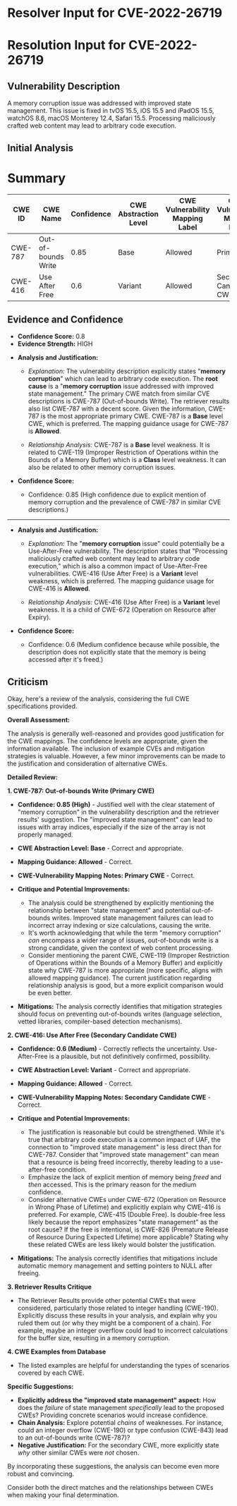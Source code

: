 # Resolver Input for CVE-2022-26719

# Resolution Input for CVE-2022-26719

## Vulnerability Description
A memory corruption issue was addressed with improved state management. This issue is fixed in tvOS 15.5, iOS 15.5 and iPadOS 15.5, watchOS 8.6, macOS Monterey 12.4, Safari 15.5. Processing maliciously crafted web content may lead to arbitrary code execution.

## Initial Analysis
# Summary
| CWE ID | CWE Name | Confidence | CWE Abstraction Level | CWE Vulnerability Mapping Label | CWE-Vulnerability Mapping Notes |
|---|---|---|---|---|---|
| CWE-787 | Out-of-bounds Write | 0.85 | Base | Allowed | Primary CWE |
| CWE-416 | Use After Free | 0.6 | Variant | Allowed | Secondary Candidate CWE |

## Evidence and Confidence

*   **Confidence Score:** 0.8
*   **Evidence Strength:** HIGH

- **Analysis and Justification:**  
  - *Explanation:* The vulnerability description explicitly states "**memory corruption**" which can lead to arbitrary code execution. The **root cause** is a "**memory corruption** issue addressed with improved state management." The primary CWE match from similar CVE descriptions is CWE-787 (Out-of-bounds Write). The retriever results also list CWE-787 with a decent score. Given the information, CWE-787 is the most appropriate primary CWE. CWE-787 is a **Base** level CWE, which is preferred. The mapping guidance usage for CWE-787 is **Allowed**.

  - *Relationship Analysis:* CWE-787 is a **Base** level weakness. It is related to CWE-119 (Improper Restriction of Operations within the Bounds of a Memory Buffer) which is a **Class** level weakness. It can also be related to other memory corruption issues.

- **Confidence Score:**  
  - Confidence: 0.85 (High confidence due to explicit mention of memory corruption and the prevalence of CWE-787 in similar CVE descriptions.)

---

- **Analysis and Justification:**  
  - *Explanation:* The "**memory corruption** issue" could potentially be a Use-After-Free vulnerability. The description states that "Processing maliciously crafted web content may lead to arbitrary code execution," which is also a common impact of Use-After-Free vulnerabilities. CWE-416 (Use After Free) is a **Variant** level weakness, which is preferred. The mapping guidance usage for CWE-416 is **Allowed**.

  - *Relationship Analysis:* CWE-416 (Use After Free) is a **Variant** level weakness. It is a child of CWE-672 (Operation on Resource after Expiry).

- **Confidence Score:**  
  - Confidence: 0.6 (Medium confidence because while possible, the description does not explicitly state that the memory is being accessed after it's freed.)

## Criticism
Okay, here's a review of the analysis, considering the full CWE specifications provided.

**Overall Assessment:**

The analysis is generally well-reasoned and provides good justification for the CWE mappings. The confidence levels are appropriate, given the information available. The inclusion of example CVEs and mitigation strategies is valuable. However, a few minor improvements can be made to the justification and consideration of alternative CWEs.

**Detailed Review:**

**1. CWE-787: Out-of-bounds Write (Primary CWE)**

*   **Confidence: 0.85 (High)** - Justified well with the clear statement of "memory corruption" in the vulnerability description and the retriever results' suggestion.  The "improved state management" can lead to issues with array indices, especially if the size of the array is not properly managed.

*   **CWE Abstraction Level: Base** - Correct and appropriate.

*   **Mapping Guidance: Allowed** - Correct.

*   **CWE-Vulnerability Mapping Notes: Primary CWE** - Correct.

*   **Critique and Potential Improvements:**
    *   The analysis could be strengthened by explicitly mentioning the relationship between "state management" and potential out-of-bounds writes. Improved state management failures can lead to incorrect array indexing or size calculations, causing the write.
    *   It's worth acknowledging that while the term "memory corruption" *can* encompass a wider range of issues, out-of-bounds write is a strong candidate, given the context of web content processing.
    *   Consider mentioning the parent CWE, CWE-119 (Improper Restriction of Operations within the Bounds of a Memory Buffer) and explicitly state why CWE-787 is more appropriate (more specific, aligns with allowed mapping guidance). The current justification regarding relationship analysis is good, but a more explicit comparison would be even better.

*   **Mitigations:** The analysis correctly identifies that mitigation strategies should focus on preventing out-of-bounds writes (language selection, vetted libraries, compiler-based detection mechanisms).

**2. CWE-416: Use After Free (Secondary Candidate CWE)**

*   **Confidence: 0.6 (Medium)** - Correctly reflects the uncertainty. Use-After-Free is a plausible, but not definitively confirmed, possibility.

*   **CWE Abstraction Level: Variant** - Correct and appropriate.

*   **Mapping Guidance: Allowed** - Correct.

*   **CWE-Vulnerability Mapping Notes: Secondary Candidate CWE** - Correct.

*   **Critique and Potential Improvements:**
    *   The justification is reasonable but could be strengthened. While it's true that arbitrary code execution is a common impact of UAF, the connection to "improved state management" is less direct than for CWE-787. Consider that "improved state management" can mean that a resource is being freed incorrectly, thereby leading to a use-after-free condition.
    *   Emphasize the lack of explicit mention of memory being *freed* and *then* accessed. This is the primary reason for the medium confidence.
    *   Consider alternative CWEs under CWE-672 (Operation on Resource in Wrong Phase of Lifetime) and explicitly explain why CWE-416 is preferred. For example, CWE-415 (Double Free).  Is double-free less likely because the report emphasizes "state management" as the root cause?  If the free is intentional, is CWE-826 (Premature Release of Resource During Expected Lifetime) more applicable?  Stating why these related CWEs are less likely would bolster the justification.

*   **Mitigations:** The analysis correctly identifies that mitigations include automatic memory management and setting pointers to NULL after freeing.

**3. Retriever Results Critique**

*   The Retriever Results provide other potential CWEs that were considered, particularly those related to integer handling (CWE-190).  Explicitly discuss these results in your analysis, and explain why you ruled them out (or why they might be a component of a chain).  For example, maybe an integer overflow could lead to incorrect calculations for the buffer size, resulting in a memory corruption.

**4. CWE Examples from Database**

*   The listed examples are helpful for understanding the types of scenarios covered by each CWE.

**Specific Suggestions:**

*   **Explicitly address the "improved state management" aspect:**  How does the *failure* of state management *specifically* lead to the proposed CWEs? Providing concrete scenarios would increase confidence.
*   **Chain Analysis:** Explore potential *chains* of weaknesses. For instance, could an integer overflow (CWE-190) or type confusion (CWE-843) lead to an out-of-bounds write (CWE-787)?
*   **Negative Justification:**  For the secondary CWE, more explicitly state *why* other similar CWEs were *not* chosen.

By incorporating these suggestions, the analysis can become even more robust and convincing.

Consider both the direct matches and the relationships between CWEs
when making your final determination.
        
